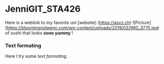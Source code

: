 # JenniGIT_STA426

Here is a weblink to my favorite uni [website] (https://asvz.ch)
![Picture] (https://bloomingnolwenn.com/wp-content/uploads/2019/02/IMG_3775.jpg) of sushi that looks **sooo yummy** ! 

### Text formating
Here I try some _text formating_.
